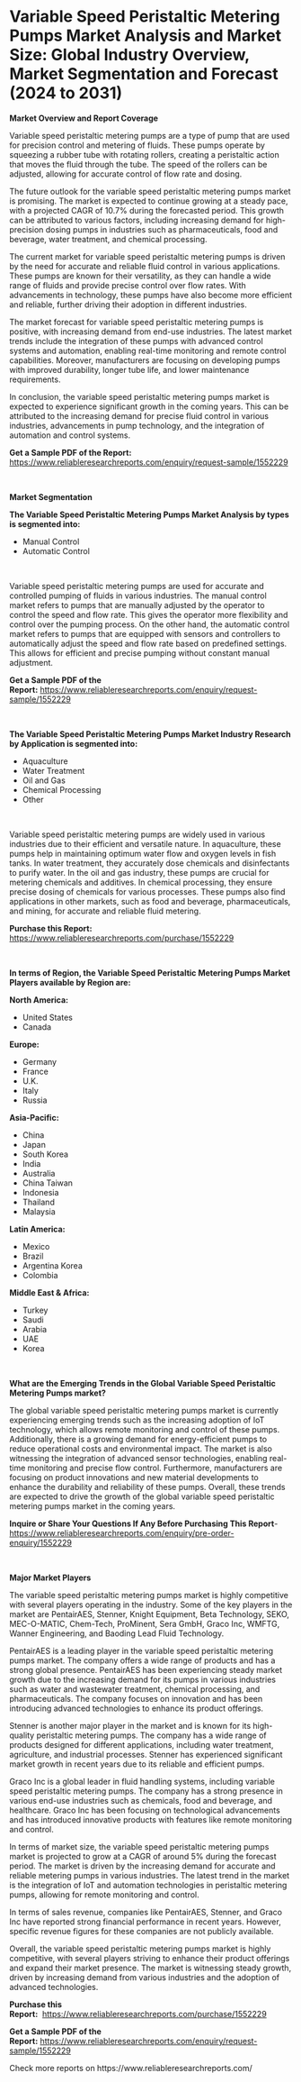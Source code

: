 <p><h1>Variable Speed Peristaltic Metering Pumps Market Analysis and Market Size: Global Industry Overview, Market Segmentation and Forecast (2024 to 2031)</h1></p><p><strong>Market Overview and Report Coverage</strong></p>
<p><p>Variable speed peristaltic metering pumps are a type of pump that are used for precision control and metering of fluids. These pumps operate by squeezing a rubber tube with rotating rollers, creating a peristaltic action that moves the fluid through the tube. The speed of the rollers can be adjusted, allowing for accurate control of flow rate and dosing.</p><p>The future outlook for the variable speed peristaltic metering pumps market is promising. The market is expected to continue growing at a steady pace, with a projected CAGR of 10.7% during the forecasted period. This growth can be attributed to various factors, including increasing demand for high-precision dosing pumps in industries such as pharmaceuticals, food and beverage, water treatment, and chemical processing.</p><p>The current market for variable speed peristaltic metering pumps is driven by the need for accurate and reliable fluid control in various applications. These pumps are known for their versatility, as they can handle a wide range of fluids and provide precise control over flow rates. With advancements in technology, these pumps have also become more efficient and reliable, further driving their adoption in different industries.</p><p>The market forecast for variable speed peristaltic metering pumps is positive, with increasing demand from end-use industries. The latest market trends include the integration of these pumps with advanced control systems and automation, enabling real-time monitoring and remote control capabilities. Moreover, manufacturers are focusing on developing pumps with improved durability, longer tube life, and lower maintenance requirements.</p><p>In conclusion, the variable speed peristaltic metering pumps market is expected to experience significant growth in the coming years. This can be attributed to the increasing demand for precise fluid control in various industries, advancements in pump technology, and the integration of automation and control systems.</p></p>
<p><strong>Get a Sample PDF of the Report:</strong> <a href="https://www.reliableresearchreports.com/enquiry/request-sample/1552229">https://www.reliableresearchreports.com/enquiry/request-sample/1552229</a></p>
<p>&nbsp;</p>
<p><strong>Market Segmentation</strong></p>
<p><strong>The Variable Speed Peristaltic Metering Pumps Market Analysis by types is segmented into:</strong></p>
<p><ul><li>Manual Control</li><li>Automatic Control</li></ul></p>
<p>&nbsp;</p>
<p><p>Variable speed peristaltic metering pumps are used for accurate and controlled pumping of fluids in various industries. The manual control market refers to pumps that are manually adjusted by the operator to control the speed and flow rate. This gives the operator more flexibility and control over the pumping process. On the other hand, the automatic control market refers to pumps that are equipped with sensors and controllers to automatically adjust the speed and flow rate based on predefined settings. This allows for efficient and precise pumping without constant manual adjustment.</p></p>
<p><strong>Get a Sample PDF of the Report:</strong>&nbsp;<a href="https://www.reliableresearchreports.com/enquiry/request-sample/1552229">https://www.reliableresearchreports.com/enquiry/request-sample/1552229</a></p>
<p>&nbsp;</p>
<p><strong>The Variable Speed Peristaltic Metering Pumps Market Industry Research by Application is segmented into:</strong></p>
<p><ul><li>Aquaculture</li><li>Water Treatment</li><li>Oil and Gas</li><li>Chemical Processing</li><li>Other</li></ul></p>
<p>&nbsp;</p>
<p><p>Variable speed peristaltic metering pumps are widely used in various industries due to their efficient and versatile nature. In aquaculture, these pumps help in maintaining optimum water flow and oxygen levels in fish tanks. In water treatment, they accurately dose chemicals and disinfectants to purify water. In the oil and gas industry, these pumps are crucial for metering chemicals and additives. In chemical processing, they ensure precise dosing of chemicals for various processes. These pumps also find applications in other markets, such as food and beverage, pharmaceuticals, and mining, for accurate and reliable fluid metering.</p></p>
<p><strong>Purchase this Report:</strong>&nbsp; <a href="https://www.reliableresearchreports.com/purchase/1552229">https://www.reliableresearchreports.com/purchase/1552229</a></p>
<p>&nbsp;</p>
<p><strong>In terms of Region, the Variable Speed Peristaltic Metering Pumps Market Players available by Region are:</strong></p>
<p>
    <p> <strong> North America: </strong>
        <ul>
            <li>United States</li>
            <li>Canada</li>
        </ul>
        </p> 
    <p> <strong> Europe: </strong>
        <ul>
            <li>Germany</li>
            <li>France</li>
            <li>U.K.</li>
            <li>Italy</li>
            <li>Russia</li>
        </ul>
        </p> 
    <p> <strong> Asia-Pacific: </strong>
        <ul>
            <li>China</li>
            <li>Japan</li>
            <li>South Korea</li>
            <li>India</li>
            <li>Australia</li>
            <li>China Taiwan</li>
            <li>Indonesia</li>
            <li>Thailand</li>
            <li>Malaysia</li>
        </ul>
        </p> 
    <p> <strong> Latin America: </strong>
        <ul>
            <li>Mexico</li>
            <li>Brazil</li>
            <li>Argentina Korea</li>
            <li>Colombia</li>
        </ul>
        </p> 
    <p> <strong> Middle East & Africa: </strong>
        <ul>
            <li>Turkey</li>
            <li>Saudi</li>
            <li>Arabia</li>
            <li>UAE</li>
            <li>Korea</li>
        </ul>
    </p>
    </p>
<p>&nbsp;</p>
<p><strong>What are the Emerging Trends in the Global Variable Speed Peristaltic Metering Pumps market?</strong></p>
<p><p>The global variable speed peristaltic metering pumps market is currently experiencing emerging trends such as the increasing adoption of IoT technology, which allows remote monitoring and control of these pumps. Additionally, there is a growing demand for energy-efficient pumps to reduce operational costs and environmental impact. The market is also witnessing the integration of advanced sensor technologies, enabling real-time monitoring and precise flow control. Furthermore, manufacturers are focusing on product innovations and new material developments to enhance the durability and reliability of these pumps. Overall, these trends are expected to drive the growth of the global variable speed peristaltic metering pumps market in the coming years.</p></p>
<p><strong>Inquire or Share Your Questions If Any Before Purchasing This Report</strong>- <a href="https://www.reliableresearchreports.com/enquiry/pre-order-enquiry/1552229">https://www.reliableresearchreports.com/enquiry/pre-order-enquiry/1552229</a></p>
<p>&nbsp;</p>
<p><strong>Major Market Players</strong></p>
<p><p>The variable speed peristaltic metering pumps market is highly competitive with several players operating in the industry. Some of the key players in the market are PentairAES, Stenner, Knight Equipment, Beta Technology, SEKO, MEC-O-MATIC, Chem-Tech, ProMinent, Sera GmbH, Graco Inc, WMFTG, Wanner Engineering, and Baoding Lead Fluid Technology.</p><p>PentairAES is a leading player in the variable speed peristaltic metering pumps market. The company offers a wide range of products and has a strong global presence. PentairAES has been experiencing steady market growth due to the increasing demand for its pumps in various industries such as water and wastewater treatment, chemical processing, and pharmaceuticals. The company focuses on innovation and has been introducing advanced technologies to enhance its product offerings.</p><p>Stenner is another major player in the market and is known for its high-quality peristaltic metering pumps. The company has a wide range of products designed for different applications, including water treatment, agriculture, and industrial processes. Stenner has experienced significant market growth in recent years due to its reliable and efficient pumps.</p><p>Graco Inc is a global leader in fluid handling systems, including variable speed peristaltic metering pumps. The company has a strong presence in various end-use industries such as chemicals, food and beverage, and healthcare. Graco Inc has been focusing on technological advancements and has introduced innovative products with features like remote monitoring and control.</p><p>In terms of market size, the variable speed peristaltic metering pumps market is projected to grow at a CAGR of around 5% during the forecast period. The market is driven by the increasing demand for accurate and reliable metering pumps in various industries. The latest trend in the market is the integration of IoT and automation technologies in peristaltic metering pumps, allowing for remote monitoring and control.</p><p>In terms of sales revenue, companies like PentairAES, Stenner, and Graco Inc have reported strong financial performance in recent years. However, specific revenue figures for these companies are not publicly available.</p><p>Overall, the variable speed peristaltic metering pumps market is highly competitive, with several players striving to enhance their product offerings and expand their market presence. The market is witnessing steady growth, driven by increasing demand from various industries and the adoption of advanced technologies.</p></p>
<p><strong>Purchase this Report:</strong>&nbsp;&nbsp;<a href="https://www.reliableresearchreports.com/purchase/1552229">https://www.reliableresearchreports.com/purchase/1552229</a></p>
<p></p>
<p><strong>Get a Sample PDF of the Report:</strong>&nbsp;<a href="https://www.reliableresearchreports.com/enquiry/request-sample/1552229">https://www.reliableresearchreports.com/enquiry/request-sample/1552229</a></p>
<p>Check more reports on https://www.reliableresearchreports.com/</p>
